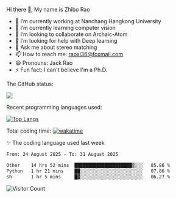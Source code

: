 Hi there 👋, My name is Zhibo Rao
- 🔭 I’m currently working at Nanchang Hangkong University
- 🌱 I’m currently learning computer vision
- 👯 I’m looking to collaborate on Archaic-Atom
- 🤔 I’m looking for help with Deep learning
- 💬 Ask me about stereo matching
- 📫 How to reach me: raoxi36@foxmail.com
- 😄 Pronouns: Jack Rao
- ⚡ Fun fact: I can't believe I'm a Ph.D.

The GitHub status:

![](https://github-readme-stats.vercel.app/api?username=ZhiboRao)

Recent programming languages used:

[![Top Langs](https://github-readme-stats.vercel.app/api/top-langs/?username=ZhiboRao&layout=compact)](https://github.com/anuraghazra/github-readme-stats)

Total coding time: [![wakatime](https://wakatime.com/badge/user/51ec5ec7-4742-4243-9eea-732ade32c0b7.svg)](https://wakatime.com/@51ec5ec7-4742-4243-9eea-732ade32c0b7)

✨ The coding language used last week 
<!--START_SECTION:waka-->

```txt
From: 24 August 2025 - To: 31 August 2025

Other    14 hrs 52 mins  █████████████████████▒░░░   85.86 %
Python   1 hr 21 mins    ██░░░░░░░░░░░░░░░░░░░░░░░   07.86 %
sh       1 hr 5 mins     █▓░░░░░░░░░░░░░░░░░░░░░░░   06.27 %
```

<!--END_SECTION:waka-->

![Visitor Count](https://profile-counter.glitch.me/Raohaocheng/count.svg)
